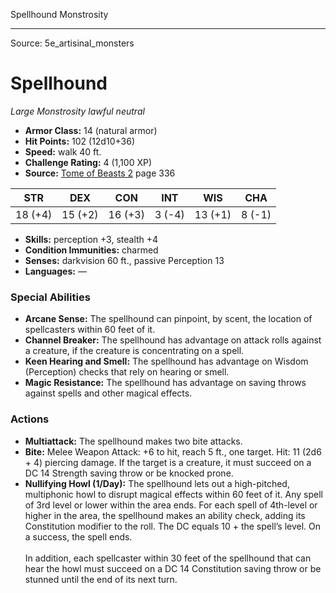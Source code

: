 <MonsterName/>Spellhound</MonsterName>
<CreatureType/>Monstrosity</CreatureType>



---

Source: 5e_artisinal_monsters

# Spellhound

*Large* *Monstrosity* *lawful neutral*

- **Armor Class:** 14 (natural armor)
- **Hit Points:** 102 (12d10+36)
- **Speed:** walk 40 ft.
- **Challenge Rating:** 4 (1,100 XP)
- **Source:** [Tome of Beasts 2](https://koboldpress.com/kpstore/product/tome-of-beasts-2-for-5th-edition) page 336

| STR | DEX | CON | INT | WIS | CHA |
| --- | --- | --- | --- | --- | --- |
| 18 (+4) | 15 (+2) | 16 (+3) | 3 (-4) | 13 (+1) | 8 (-1) |

- **Skills:** perception +3, stealth +4
- **Condition Immunities:** charmed
- **Senses:** darkvision 60 ft., passive Perception 13
- **Languages:** —

### Special Abilities

- **Arcane Sense:** The spellhound can pinpoint, by scent, the location of spellcasters within 60 feet of it.
- **Channel Breaker:** The spellhound has advantage on attack rolls against a creature, if the creature is concentrating on a spell.
- **Keen Hearing and Smell:** The spellhound has advantage on Wisdom (Perception) checks that rely on hearing or smell.
- **Magic Resistance:** The spellhound has advantage on saving throws against spells and other magical effects.

### Actions

- **Multiattack:** The spellhound makes two bite attacks.
- **Bite:** Melee Weapon Attack: +6 to hit, reach 5 ft., one target. Hit: 11 (2d6 + 4) piercing damage. If the target is a creature, it must succeed on a DC 14 Strength saving throw or be knocked prone.
- **Nullifying Howl (1/Day):** The spellhound lets out a high-pitched, multiphonic howl to disrupt magical effects within 60 feet of it. Any spell of 3rd level or lower within the area ends. For each spell of 4th-level or higher in the area, the spellhound makes an ability check, adding its Constitution modifier to the roll. The DC equals 10 + the spell’s level. On a success, the spell ends.<br><br>In addition, each spellcaster within 30 feet of the spellhound that can hear the howl must succeed on a DC 14 Constitution saving throw or be stunned until the end of its next turn.




